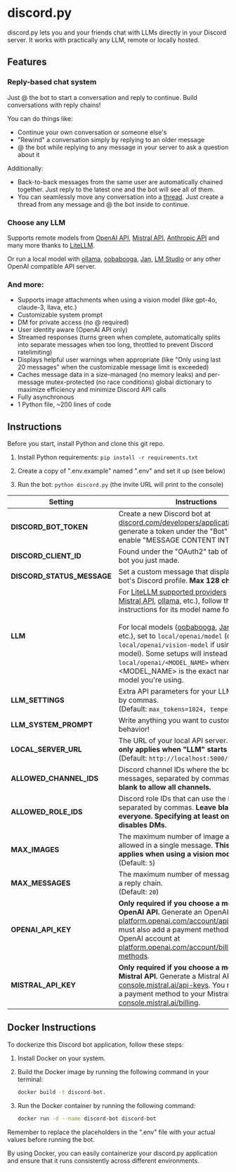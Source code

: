 # discord.py

discord.py lets you and your friends chat with LLMs directly in your Discord server. It works with practically any LLM, remote or locally hosted.

## Features

### Reply-based chat system

Just @ the bot to start a conversation and reply to continue. Build conversations with reply chains!

You can do things like:

- Continue your own conversation or someone else's
- "Rewind" a conversation simply by replying to an older message
- @ the bot while replying to any message in your server to ask a question about it

Additionally:

- Back-to-back messages from the same user are automatically chained together. Just reply to the latest one and the bot will see all of them.
- You can seamlessly move any conversation into a [thread](https://support.discord.com/hc/en-us/articles/4403205878423-Threads-FAQ). Just create a thread from any message and @ the bot inside to continue.

### Choose any LLM

Supports remote models from [OpenAI API](https://platform.openai.com/docs/models), [Mistral API](https://docs.mistral.ai/platform/endpoints), [Anthropic API](https://docs.anthropic.com/claude/docs/models-overview) and many more thanks to [LiteLLM](https://github.com/BerriAI/litellm).

Or run a local model with [ollama](https://ollama.com), [oobabooga](https://github.com/oobabooga/text-generation-webui), [Jan](https://jan.ai), [LM Studio](https://lmstudio.ai) or any other OpenAI compatible API server.

### And more:

- Supports image attachments when using a vision model (like gpt-4o, claude-3, llava, etc.)
- Customizable system prompt
- DM for private access (no @ required)
- User identity aware (OpenAI API only)
- Streamed responses (turns green when complete, automatically splits into separate messages when too long, throttled to prevent Discord ratelimiting)
- Displays helpful user warnings when appropriate (like "Only using last 20 messages" when the customizable message limit is exceeded)
- Caches message data in a size-managed (no memory leaks) and per-message mutex-protected (no race conditions) global dictionary to maximize efficiency and minimize Discord API calls
- Fully asynchronous
- 1 Python file, ~200 lines of code

## Instructions

Before you start, install Python and clone this git repo.

1. Install Python requirements: `pip install -r requirements.txt`

2. Create a copy of ".env.example" named ".env" and set it up (see below)

3. Run the bot: `python discord.py` (the invite URL will print to the console)

| Setting | Instructions |
| --- | --- |
| **DISCORD_BOT_TOKEN** | Create a new Discord bot at [discord.com/developers/applications](https://discord.com/developers/applications) and generate a token under the "Bot" tab. Also enable "MESSAGE CONTENT INTENT". |
| **DISCORD_CLIENT_ID** | Found under the "OAuth2" tab of the Discord bot you just made. |
| **DISCORD_STATUS_MESSAGE** | Set a custom message that displays on the bot's Discord profile. **Max 128 characters.** |
| **LLM** | For [LiteLLM supported providers](https://docs.litellm.ai/docs/providers) ([OpenAI API](https://docs.litellm.ai/docs/providers/openai), [Mistral API](https://docs.litellm.ai/docs/providers/mistral), [ollama](https://docs.litellm.ai/docs/providers/ollama), etc.), follow the LiteLLM instructions for its model name formatting.<br /><br />For local models ([oobabooga](https://github.com/oobabooga/text-generation-webui), [Jan](https://jan.ai), [LM Studio](https://lmstudio.ai), etc.), set to `local/openai/model` (or `local/openai/vision-model` if using a vision model). Some setups will instead require `local/openai/<MODEL_NAME>` where <MODEL_NAME> is the exact name of the model you're using. |
| **LLM_SETTINGS** | Extra API parameters for your LLM, separated by commas.<br />(Default: `max_tokens=1024, temperature=1.0`) |
| **LLM_SYSTEM_PROMPT** | Write anything you want to customize the bot's behavior! |
| **LOCAL_SERVER_URL** | The URL of your local API server. **This setting only applies when "LLM" starts with `local/`.**<br />(Default: `http://localhost:5000/v1`) |
| **ALLOWED_CHANNEL_IDS** | Discord channel IDs where the bot can send messages, separated by commas. **Leave blank to allow all channels.** |
| **ALLOWED_ROLE_IDS** | Discord role IDs that can use the bot, separated by commas. **Leave blank to allow everyone. Specifying at least one role also disables DMs.** |
| **MAX_IMAGES** | The maximum number of image attachments allowed in a single message. **This setting only applies when using a vision model.**<br />(Default: `5`) |
| **MAX_MESSAGES** | The maximum number of messages allowed in a reply chain.<br />(Default: `20`) |
| **OPENAI_API_KEY** | **Only required if you choose a model from OpenAI API.** Generate an OpenAI API key at [platform.openai.com/account/api-keys](https://platform.openai.com/account/api-keys). You must also add a payment method to your OpenAI account at [platform.openai.com/account/billing/payment-methods](https://platform.openai.com/account/billing/payment-methods).|
| **MISTRAL_API_KEY** | **Only required if you choose a model from Mistral API.** Generate a Mistral API key at [console.mistral.ai/api-keys](https://console.mistral.ai/api-keys). You must also add a payment method to your Mistral account at [console.mistral.ai/billing](https://console.mistral.ai/billing).|

## Docker Instructions

To dockerize this Discord bot application, follow these steps:

1. Install Docker on your system.

2. Build the Docker image by running the following command in your terminal:
   ```bash
   docker build -t discord-bot.
   ```

3. Run the Docker container by running the following command:
   ```bash
   docker run -d --name discord-bot discord-bot
   ```

Remember to replace the placeholders in the ".env" file with your actual values before running the bot.

By using Docker, you can easily containerize your discord.py application and ensure that it runs consistently across different environments.